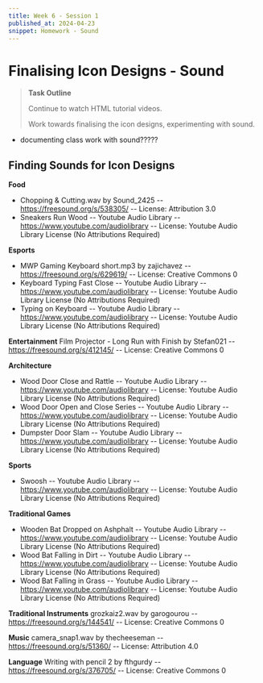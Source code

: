 ```yaml
---
title: Week 6 - Session 1
published_at: 2024-04-23
snippet: Homework - Sound
---
```

# Finalising Icon Designs - Sound
>**Task Outline**
>
> Continue to watch HTML tutorial videos.
>
> Work towards finalising the icon designs, experimenting with sound.

- documenting class work with sound?????
## Finding Sounds for Icon Designs
**Food**
- Chopping & Cutting.wav by Sound_2425 -- https://freesound.org/s/538305/ -- License: Attribution 3.0
- Sneakers Run Wood -- Youtube Audio Library -- https://www.youtube.com/audiolibrary -- License: Youtube Audio Library License (No Attributions Required)

**Esports**
- MWP Gaming Keyboard short.mp3 by zajichavez -- https://freesound.org/s/629619/ -- License: Creative Commons 0
- Keyboard Typing Fast Close -- Youtube Audio Library -- https://www.youtube.com/audiolibrary -- License: Youtube Audio Library License (No Attributions Required)
- Typing on Keyboard -- Youtube Audio Library -- https://www.youtube.com/audiolibrary -- License: Youtube Audio Library License (No Attributions Required)

**Entertainment**
Film Projector - Long Run with Finish by Stefan021 -- https://freesound.org/s/412145/ -- License: Creative Commons 0

**Architecture**
- Wood Door Close and Rattle -- Youtube Audio Library -- https://www.youtube.com/audiolibrary -- License: Youtube Audio Library License (No Attributions Required)
- Wood Door Open and Close Series -- Youtube Audio Library -- https://www.youtube.com/audiolibrary -- License: Youtube Audio Library License (No Attributions Required)
- Dumpster Door Slam -- Youtube Audio Library -- https://www.youtube.com/audiolibrary -- License: Youtube Audio Library License (No Attributions Required)

**Sports**
- Swoosh -- Youtube Audio Library -- https://www.youtube.com/audiolibrary -- License: Youtube Audio Library License (No Attributions Required)

**Traditional Games**
- Wooden Bat Dropped on Ashphalt -- Youtube Audio Library -- https://www.youtube.com/audiolibrary -- License: Youtube Audio Library License (No Attributions Required)
- Wood Bat Falling in Dirt -- Youtube Audio Library -- https://www.youtube.com/audiolibrary -- License: Youtube Audio Library License (No Attributions Required)
- Wood Bat Falling in Grass -- Youtube Audio Library -- https://www.youtube.com/audiolibrary -- License: Youtube Audio Library License (No Attributions Required)

**Traditional Instruments**
grozkaiz2.wav by garogourou -- https://freesound.org/s/144541/ -- License: Creative Commons 0

**Music**
camera_snap1.wav by thecheeseman -- https://freesound.org/s/51360/ -- License: Attribution 4.0

**Language**
Writing with pencil 2 by fthgurdy -- https://freesound.org/s/376705/ -- License: Creative Commons 0
